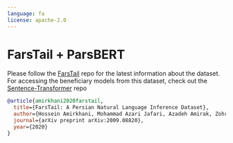 ```yaml
---
language: fa
license: apache-2.0
---
```


# FarsTail + ParsBERT

Please follow the [FarsTail](https://github.com/dml-qom/FarsTail) repo for the latest information about the dataset. For accessing the beneficiary models from this dataset, check out the [Sentence-Transformer](https://github.com/m3hrdadfi/sentence-transformers) repo 

```bibtex
@article{amirkhani2020farstail,
  title={FarsTail: A Persian Natural Language Inference Dataset},
  author={Hossein Amirkhani, Mohammad Azari Jafari, Azadeh Amirak, Zohreh Pourjafari, Soroush Faridan Jahromi, and Zeinab Kouhkan},
  journal={arXiv preprint arXiv:2009.08820},
  year={2020}
}
```